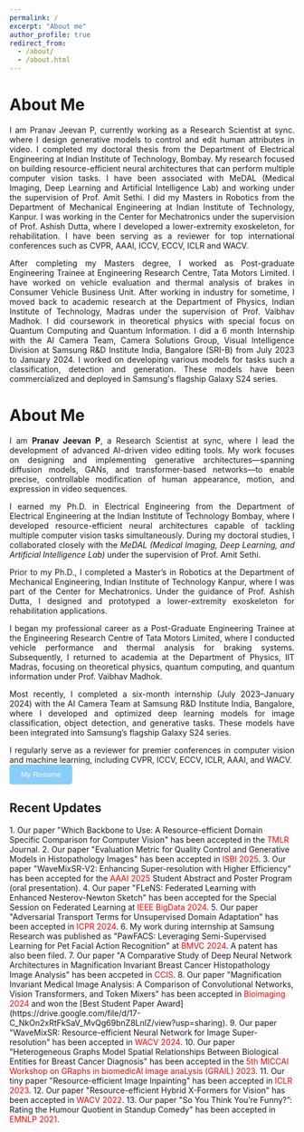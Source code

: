 ```yaml
---
permalink: /
excerpt: "About me"
author_profile: true
redirect_from: 
  - /about/
  - /about.html
---
```


<h1>About Me </h1> 
<div style='text-align: justify;'>I am Pranav Jeevan P, currently working as a Research Scientist at <a href="https://sync.so/" style="text-decoration: none;">sync</a>. where I design generative models to control and edit human attributes in video. I completed my doctoral thesis from the <a href="https://www.ee.iitb.ac.in" style="text-decoration: none;">Department of Electrical Engineering</a> at <a href="https://www.iitb.ac.in/" style="text-decoration: none;">Indian Institute of  Technology, Bombay</a>. My research focused on building resource-efficient neural architectures that can perform multiple computer vision tasks. I have been associated with MeDAL (Medical Imaging, Deep Learning and Artificial Intelligence Lab) and working under the supervision of <a href="https://www.ee.iitb.ac.in/~asethi/" style="text-decoration: none;">Prof. Amit Sethi</a>. I did my Masters in Robotics from the Department of Mechanical Engineering at <a href="https://www.iitk.ac.in/" style="text-decoration: none;">Indian Institute of  Technology, Kanpur.</a> I was working in the <a href="http://www.iitk.ac.in/robotics/" style="text-decoration: none;">Center for Mechatronics</a> under the supervision of <a href="https://home.iitk.ac.in/~adutta/" style="text-decoration: none;">Prof. Ashish Dutta</a>, where I developed a <a href="https://drive.google.com/file/d/1-e3b5cRf-xzcBDklcNpQNCwEj-e5zcFj/view?usp=sharing" style="text-decoration: none;">lower-extremity exoskeleton,</a> for rehabilitation. I have been serving as a reviewer for top international conferences such as CVPR, AAAI, ICCV, ECCV, ICLR and WACV.</div>  
<p>  </p>

<div style='text-align: justify;'>After completing my Masters degree, I worked as Post-graduate Engineering Trainee at <a href="https://www.tatamotors.com/" style="text-decoration: none;">Engineering Research Centre, Tata Motors Limited.</a> I have worked on vehicle evaluation and thermal analysis of brakes in Consumer Vehicle Business Unit. After working in industry for sometime, I moved back to academic research at the <a href="https://physics.iitm.ac.in/" style="text-decoration: none;">Department of Physics</a>, Indian Institute of Technology, Madras under the supervision of <a href="https://sites.google.com/view/madhok" style="text-decoration: none;">Prof. Vaibhav Madhok</a>.  I did coursework in theoretical physics with special focus on Quantum Computing and Quantum Information. I did a 6 month Internship with the AI Camera Team, Camera Solutions Group, Visual Intelligence Division at <a href="https://research.samsung.com/sri-b" style="text-decoration: none;">Samsung R&D Institute India, Bangalore (SRI-B)</a> from July 2023 to January 2024. I worked on developing various models for tasks such a classification, detection and generation. These models have been commercialized and deployed in Samsung's flagship <a href="https://en.wikipedia.org/wiki/Samsung_Galaxy_S24" style="text-decoration: none;">Galaxy S24 series.</a></div>


<h1>About Me</h1>
<div style="text-align: justify;">
  I am <strong>Pranav Jeevan P</strong>, a Research Scientist at <a href="https://sync.so/" style="text-decoration: none;">sync</a>, where I lead the development of advanced AI-driven video editing tools. My work focuses on designing and implementing generative architectures—spanning diffusion models, GANs, and transformer-based networks—to enable precise, controllable modification of human appearance, motion, and expression in video sequences.
</div>

<div style="text-align: justify; margin-top: 1em;">
  I earned my Ph.D. in Electrical Engineering from the <a href="https://www.ee.iitb.ac.in" style="text-decoration: none;">Department of Electrical Engineering</a> at the <a href="https://www.iitb.ac.in/" style="text-decoration: none;">Indian Institute of Technology Bombay</a>, where I developed resource-efficient neural architectures capable of tackling multiple computer vision tasks simultaneously. During my doctoral studies, I collaborated closely with the <em>MeDAL (Medical Imaging, Deep Learning, and Artificial Intelligence Lab)</em> under the supervision of <a href="https://www.ee.iitb.ac.in/~asethi/" style="text-decoration: none;">Prof. Amit Sethi</a>.
</div>

<div style="text-align: justify; margin-top: 1em;">
  Prior to my Ph.D., I completed a Master’s in Robotics at the <a href="https://www.iitk.ac.in/" style="text-decoration: none;">Department of Mechanical Engineering</a>, Indian Institute of Technology Kanpur, where I was part of the <a href="http://www.iitk.ac.in/robotics/" style="text-decoration: none;">Center for Mechatronics</a>. Under the guidance of <a href="https://home.iitk.ac.in/~adutta/" style="text-decoration: none;">Prof. Ashish Dutta</a>, I designed and prototyped a lower-extremity exoskeleton for rehabilitation applications.
</div>

<div style="text-align: justify; margin-top: 1em;">
  I began my professional career as a Post-Graduate Engineering Trainee at the Engineering Research Centre of <a href="https://www.tatamotors.com/" style="text-decoration: none;">Tata Motors Limited</a>, where I conducted vehicle performance and thermal analysis for braking systems. Subsequently, I returned to academia at the <a href="https://physics.iitm.ac.in/" style="text-decoration: none;">Department of Physics</a>, IIT Madras, focusing on theoretical physics, quantum computing, and quantum information under <a href="https://sites.google.com/view/madhok" style="text-decoration: none;">Prof. Vaibhav Madhok</a>.
</div>

<div style="text-align: justify; margin-top: 1em;">
  Most recently, I completed a six-month internship (July 2023–January 2024) with the AI Camera Team at Samsung R&amp;D Institute India, Bangalore, where I developed and optimized deep learning models for image classification, object detection, and generative tasks. These models have been integrated into Samsung’s flagship Galaxy S24 series.
</div>

<div style="text-align: justify; margin-top: 1em;">
  I regularly serve as a reviewer for premier conferences in computer vision and machine learning, including CVPR, ICCV, ECCV, ICLR, AAAI, and WACV.
</div>




<a href="https://drive.google.com/file/d/1-BkKK9OD12Yq5J6TGXAQr53f1jmGQXwN/view?usp=sharing" target="_blank">
  <button style="background-color: #87CEFA; color: white; padding: 10px 20px; border: none; border-radius: 5px; cursor: pointer;">
    My Resume
  </button>
</a>



<h2>Recent Updates </h2>
1. Our paper "Which Backbone to Use: A Resource-efficient Domain Specific Comparison for Computer Vision" has been accepted in the <a style="color:#FF0000; text-decoration:none">TMLR</a> Journal.
2. Our paper "Evaluation Metric for Quality Control and Generative Models in Histopathology Images" has been accepted in <a style="color:#FF0000; text-decoration:none">ISBI 2025</a>.
3. Our paper "WaveMixSR-V2: Enhancing Super-resolution with Higher Efficiency" has been accepted for the <a style="color:#FF0000; text-decoration:none">AAAI 2025</a> Student Abstract and Poster Program (oral presentation).
4. Our paper "FLeNS: Federated Learning with Enhanced Nesterov-Newton Sketch" has been accepted for the Special Session on Federated Learning at <a style="color:#FF0000; text-decoration:none">IEEE BigData 2024</a>.
5. Our paper "Adversarial Transport Terms for Unsupervised Domain Adaptation" has been accepted in <a style="color:#FF0000; text-decoration:none">ICPR 2024</a>.
6. My work during internship at Samsung Research was published as "PawFACS: Leveraging Semi-Supervised Learning for Pet Facial Action Recognition" at <a style="color:#FF0000; text-decoration:none">BMVC 2024</a>. A patent has also been filed.
7. Our paper "A Comparative Study of Deep Neural Network Architectures in Magnification Invariant Breast Cancer Histopathology Image Analysis" has been accpeted in <a style="color:#FF0000; text-decoration:none">CCIS</a>.
8. Our paper "Magnification Invariant Medical Image Analysis: A Comparison of Convolutional Networks, Vision Transformers, and Token Mixers" has been accepted in <a style="color:#FF0000; text-decoration:none">Bioimaging 2024</a> and won the [Best Student Paper Award](https://drive.google.com/file/d/17-C_NkOn2xRtFkSaV_MvQg69bnZ8LnlZ/view?usp=sharing).
9. Our paper "WaveMixSR: Resource-efficient Neural Network for Image Super-resolution" has been accepted in <a style="color:#FF0000; text-decoration:none">WACV 2024</a>.
10. Our paper "Heterogeneous Graphs Model Spatial Relationships Between Biological Entities for Breast Cancer Diagnosis" has been accepted in the <a style="color:#FF0000; text-decoration:none">5th MICCAI Workshop on GRaphs in biomedicAl Image anaLysis (GRAIL) 2023</a>.
11. Our tiny paper "Resource-efficient Image Inpainting" has been accepted in <a style="color:#FF0000; text-decoration:none">ICLR 2023</a>.
12. Our paper "Resource-efficient Hybrid X-Formers for Vision" has been accepted in <a style="color:#FF0000; text-decoration:none">WACV 2022</a>. 
13. Our paper "So You Think You’re Funny?”: Rating the Humour Quotient in Standup Comedy" has been accepted in <a style="color:#FF0000; text-decoration:none">EMNLP 2021</a>. 

